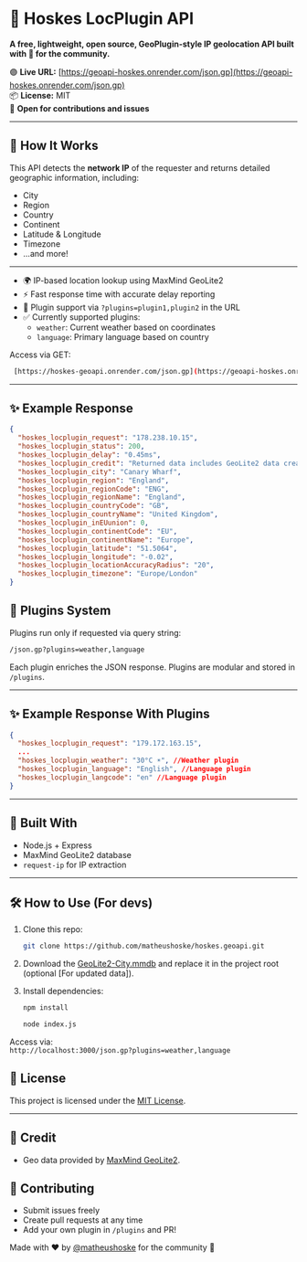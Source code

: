 # 📍 Hoskes LocPlugin API

**A **free**, **lightweight**, **open source**, GeoPlugin-style IP geolocation API built with 💙 for the community.**

🟣 **Live URL:** [https://geoapi-hoskes.onrender.com/json.gp](https://geoapi-hoskes.onrender.com/json.gp)  
📦 **License:** MIT  
🤝 **Open for contributions and issues**

---

## 🚀 How It Works
 
 This API detects the **network IP** of the requester and returns detailed geographic information, including:
 - City
 - Region
 - Country
 - Continent
 - Latitude & Longitude
 - Timezone
 - ...and more!	
 ---
 - 🌍 IP-based location lookup using MaxMind GeoLite2
 - ⚡ Fast response time with accurate delay reporting
 - 🔌 Plugin support via `?plugins=plugin1,plugin2` in the URL
 - ✅ Currently supported plugins:
   - `weather`: Current weather based on coordinates
   - `language`: Primary language based on country
   
Access via GET: 
```bash
 [https://hoskes-geoapi.onrender.com/json.gp](https://geoapi-hoskes.onrender.com/json.gp)
```


---
## ✨ Example Response

```json
{
  "hoskes_locplugin_request": "178.238.10.15",
  "hoskes_locplugin_status": 200,
  "hoskes_locplugin_delay": "0.45ms",
  "hoskes_locplugin_credit": "Returned data includes GeoLite2 data created by MaxMind, available from \u003Ca href='https://www.maxmind.com'\u003Ehttps://www.maxmind.com\u003C/a\u003E.",
  "hoskes_locplugin_city": "Canary Wharf",
  "hoskes_locplugin_region": "England",
  "hoskes_locplugin_regionCode": "ENG",
  "hoskes_locplugin_regionName": "England",
  "hoskes_locplugin_countryCode": "GB",
  "hoskes_locplugin_countryName": "United Kingdom",
  "hoskes_locplugin_inEUunion": 0,
  "hoskes_locplugin_continentCode": "EU",
  "hoskes_locplugin_continentName": "Europe",
  "hoskes_locplugin_latitude": "51.5064",
  "hoskes_locplugin_longitude": "-0.02",
  "hoskes_locplugin_locationAccuracyRadius": "20",
  "hoskes_locplugin_timezone": "Europe/London"
}
```

## 🔌 Plugins System

Plugins run only if requested via query string:

```bash
/json.gp?plugins=weather,language
```

Each plugin enriches the JSON response. Plugins are modular and stored in `/plugins`.

---

## ✨ Example Response With Plugins

```json
{
  "hoskes_locplugin_request": "179.172.163.15",
  ...
  "hoskes_locplugin_weather": "30°C ☀️", //Weather plugin
  "hoskes_locplugin_language": "English", //Language plugin
  "hoskes_locplugin_langcode": "en" //Language plugin
}
```

---

## 🧠 Built With
 
 - Node.js + Express
 - MaxMind GeoLite2 database
 - `request-ip` for IP extraction
 
 ---
## 🛠️ How to Use (For devs)
 
 1. Clone this repo:
    ```bash
    git clone https://github.com/matheushoske/hoskes.geoapi.git
    ```
 
 2. Download the [GeoLite2-City.mmdb](https://dev.maxmind.com/geoip/geolite2-free-geolocation-data) and replace it in the project root (optional [For updated data]).
 
 3. Install dependencies:
    ```bash
    npm install
    ```
	```bash
	node index.js
	```
 Access via:  
 `http://localhost:3000/json.gp?plugins=weather,language`


## 📄 License
 
 This project is licensed under the [MIT License](LICENSE).
 
 ---
 
 ## 🙏 Credit
 
 - Geo data provided by [MaxMind GeoLite2](https://www.maxmind.com).

## 🤝 Contributing

- Submit issues freely
- Create pull requests at any time
- Add your own plugin in `/plugins` and PR!

Made with ❤️ by [@matheushoske](https://github.com/matheushoske) for the community 💜
